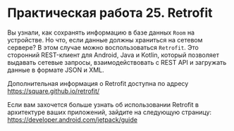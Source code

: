 # Практическая работа 25. Retrofit

Вы узнали, как сохранять информацию в базе данных ```Room```
на устройстве. Но что, если данные должны храниться на сетевом сервере?
В этом случае можно воспользоваться ```Retrofit```. Это сторонний REST-клиент
для Android, Java и Kotlin, который позволяет выдавать сетевые запросы,
взаимодействовать с REST API и загружать данные в формате JSON и XML.

Дополнительная информация о Retrofit доступна по адресу
https://square.github.io/retrofit/

Если вам захочется больше узнать об использовании Retrofit в архитектуре
ваших приложений, зайдите на следующую страницу:
https://developer.android.com/jetpack/guide